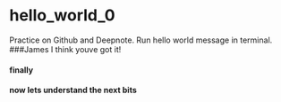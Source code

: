 # hello_world_0
Practice on Github and Deepnote. Run hello world message in terminal.
###James I think youve got it!
#### finally
#### now lets understand the next bits